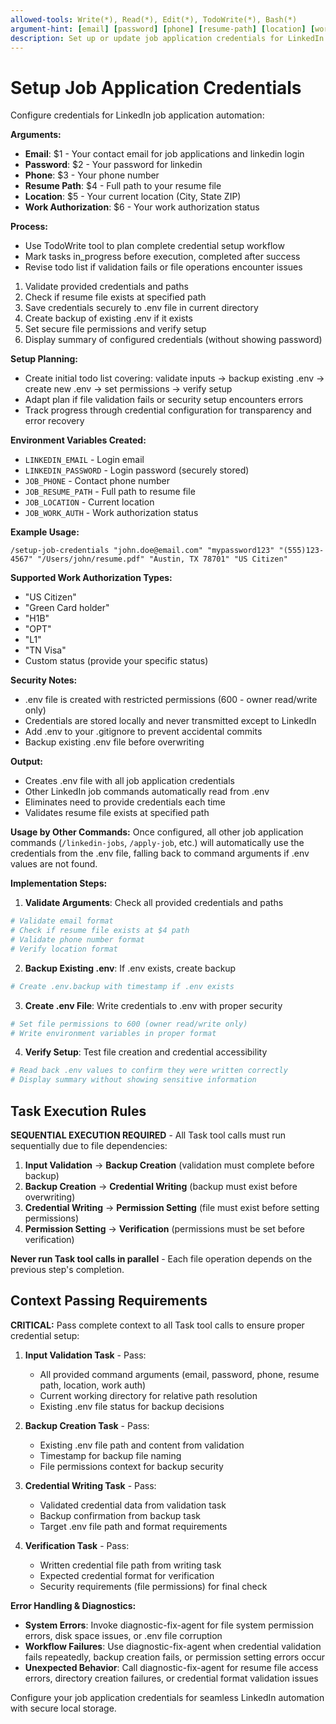 ```yaml
---
allowed-tools: Write(*), Read(*), Edit(*), TodoWrite(*), Bash(*)
argument-hint: [email] [password] [phone] [resume-path] [location] [work-auth]
description: Set up or update job application credentials for LinkedIn automation
---
```


# Setup Job Application Credentials

Configure credentials for LinkedIn job application automation:

**Arguments:**
- **Email**: $1 - Your contact email for job applications and linkedin login
- **Password**: $2 - Your password for linkedin
- **Phone**: $3 - Your phone number  
- **Resume Path**: $4 - Full path to your resume file
- **Location**: $5 - Your current location (City, State ZIP)
- **Work Authorization**: $6 - Your work authorization status

**Process:**
- Use TodoWrite tool to plan complete credential setup workflow
- Mark tasks in_progress before execution, completed after success
- Revise todo list if validation fails or file operations encounter issues
1. Validate provided credentials and paths
2. Check if resume file exists at specified path
3. Save credentials securely to .env file in current directory
4. Create backup of existing .env if it exists
5. Set secure file permissions and verify setup
6. Display summary of configured credentials (without showing password)

**Setup Planning:**
- Create initial todo list covering: validate inputs → backup existing .env → create new .env → set permissions → verify setup
- Adapt plan if file validation fails or security setup encounters errors
- Track progress through credential configuration for transparency and error recovery

**Environment Variables Created:**
- `LINKEDIN_EMAIL` - Login email
- `LINKEDIN_PASSWORD` - Login password (securely stored)
- `JOB_PHONE` - Contact phone number
- `JOB_RESUME_PATH` - Full path to resume file
- `JOB_LOCATION` - Current location
- `JOB_WORK_AUTH` - Work authorization status

**Example Usage:**
```
/setup-job-credentials "john.doe@email.com" "mypassword123" "(555)123-4567" "/Users/john/resume.pdf" "Austin, TX 78701" "US Citizen"
```

**Supported Work Authorization Types:**
- "US Citizen"
- "Green Card holder" 
- "H1B"
- "OPT"
- "L1"
- "TN Visa"
- Custom status (provide your specific status)

**Security Notes:**
- .env file is created with restricted permissions (600 - owner read/write only)
- Credentials are stored locally and never transmitted except to LinkedIn
- Add .env to your .gitignore to prevent accidental commits
- Backup existing .env file before overwriting

**Output:**
- Creates .env file with all job application credentials
- Other LinkedIn job commands automatically read from .env
- Eliminates need to provide credentials each time
- Validates resume file exists at specified path

**Usage by Other Commands:**
Once configured, all other job application commands (`/linkedin-jobs`, `/apply-job`, etc.) will automatically use the credentials from the .env file, falling back to command arguments if .env values are not found.

**Implementation Steps:**

1. **Validate Arguments**: Check all provided credentials and paths
```bash
# Validate email format
# Check if resume file exists at $4 path
# Validate phone number format
# Verify location format
```

2. **Backup Existing .env**: If .env exists, create backup
```bash
# Create .env.backup with timestamp if .env exists
```

3. **Create .env File**: Write credentials to .env with proper security
```bash
# Set file permissions to 600 (owner read/write only)
# Write environment variables in proper format
```

4. **Verify Setup**: Test file creation and credential accessibility
```bash
# Read back .env values to confirm they were written correctly
# Display summary without showing sensitive information
```

## Task Execution Rules

**SEQUENTIAL EXECUTION REQUIRED** - All Task tool calls must run sequentially due to file dependencies:

1. **Input Validation** → **Backup Creation** (validation must complete before backup)
2. **Backup Creation** → **Credential Writing** (backup must exist before overwriting)
3. **Credential Writing** → **Permission Setting** (file must exist before setting permissions)
4. **Permission Setting** → **Verification** (permissions must be set before verification)

**Never run Task tool calls in parallel** - Each file operation depends on the previous step's completion.

## Context Passing Requirements

**CRITICAL:** Pass complete context to all Task tool calls to ensure proper credential setup:

1. **Input Validation Task** - Pass:
   - All provided command arguments (email, password, phone, resume path, location, work auth)
   - Current working directory for relative path resolution
   - Existing .env file status for backup decisions

2. **Backup Creation Task** - Pass:
   - Existing .env file path and content from validation
   - Timestamp for backup file naming
   - File permissions context for backup security

3. **Credential Writing Task** - Pass:
   - Validated credential data from validation task
   - Backup confirmation from backup task
   - Target .env file path and format requirements

4. **Verification Task** - Pass:
   - Written credential file path from writing task
   - Expected credential format for verification
   - Security requirements (file permissions) for final check

**Error Handling & Diagnostics:**
- **System Errors**: Invoke diagnostic-fix-agent for file system permission errors, disk space issues, or .env file corruption
- **Workflow Failures**: Use diagnostic-fix-agent when credential validation fails repeatedly, backup creation fails, or permission setting errors occur
- **Unexpected Behavior**: Call diagnostic-fix-agent for resume file access errors, directory creation failures, or credential format validation issues

Configure your job application credentials for seamless LinkedIn automation with secure local storage.